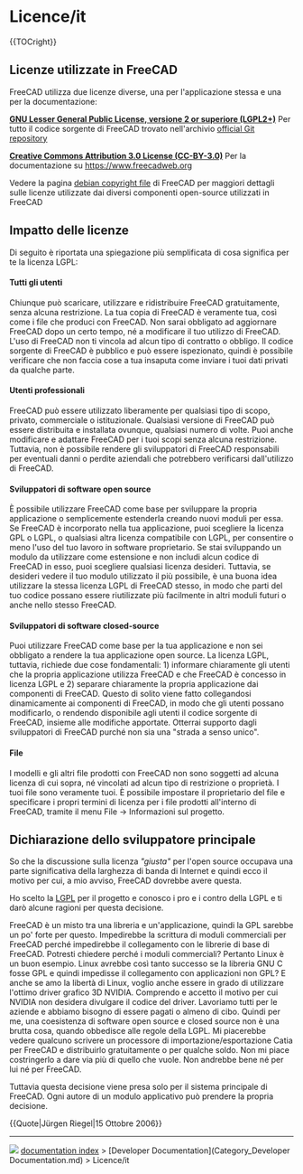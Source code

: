# Licence/it
{{TOCright}}

## Licenze utilizzate in FreeCAD 

FreeCAD utilizza due licenze diverse, una per l\'applicazione stessa e una per la documentazione:

**[GNU Lesser General Public License, versione 2 or superiore (LGPL2+)](https://it.wikipedia.org/wiki/GNU_Lesser_General_Public_License)** Per tutto il codice sorgente di FreeCAD trovato nell\'archivio [official Git repository](https://github.com/FreeCAD/FreeCAD)

**[Creative Commons Attribution 3.0 License (CC-BY-3.0)](http://creativecommons.org/licenses/by/3.0/)** Per la documentazione su <https://www.freecadweb.org>

Vedere la pagina [debian copyright file](https://github.com/FreeCAD/FreeCAD/blob/master/package/debian/copyright) di FreeCAD per maggiori dettagli sulle licenze utilizzate dai diversi componenti open-source utilizzati in FreeCAD

## Impatto delle licenze 

Di seguito è riportata una spiegazione più semplificata di cosa significa per te la licenza LGPL:

#### Tutti gli utenti 

Chiunque può scaricare, utilizzare e ridistribuire FreeCAD gratuitamente, senza alcuna restrizione. La tua copia di FreeCAD è veramente tua, così come i file che produci con FreeCAD. Non sarai obbligato ad aggiornare FreeCAD dopo un certo tempo, né a modificare il tuo utilizzo di FreeCAD. L\'uso di FreeCAD non ti vincola ad alcun tipo di contratto o obbligo. Il codice sorgente di FreeCAD è pubblico e può essere ispezionato, quindi è possibile verificare che non faccia cose a tua insaputa come inviare i tuoi dati privati da qualche parte.

#### Utenti professionali 

FreeCAD può essere utilizzato liberamente per qualsiasi tipo di scopo, privato, commerciale o istituzionale. Qualsiasi versione di FreeCAD può essere distribuita e installata ovunque, qualsiasi numero di volte. Puoi anche modificare e adattare FreeCAD per i tuoi scopi senza alcuna restrizione. Tuttavia, non è possibile rendere gli sviluppatori di FreeCAD responsabili per eventuali danni o perdite aziendali che potrebbero verificarsi dall\'utilizzo di FreeCAD.

#### Sviluppatori di software open source 

È possibile utilizzare FreeCAD come base per sviluppare la propria applicazione o semplicemente estenderla creando nuovi moduli per essa. Se FreeCAD è incorporato nella tua applicazione, puoi scegliere la licenza GPL o LGPL, o qualsiasi altra licenza compatibile con LGPL, per consentire o meno l\'uso del tuo lavoro in software proprietario. Se stai sviluppando un modulo da utilizzare come estensione e non includi alcun codice di FreeCAD in esso, puoi scegliere qualsiasi licenza desideri. Tuttavia, se desideri vedere il tuo modulo utilizzato il più possibile, è una buona idea utilizzare la stessa licenza LGPL di FreeCAD stesso, in modo che parti del tuo codice possano essere riutilizzate più facilmente in altri moduli futuri o anche nello stesso FreeCAD.

#### Sviluppatori di software closed-source 

Puoi utilizzare FreeCAD come base per la tua applicazione e non sei obbligato a rendere la tua applicazione open source. La licenza LGPL, tuttavia, richiede due cose fondamentali: 1) informare chiaramente gli utenti che la propria applicazione utilizza FreeCAD e che FreeCAD è concesso in licenza LGPL e 2) separare chiaramente la propria applicazione dai componenti di FreeCAD. Questo di solito viene fatto collegandosi dinamicamente ai componenti di FreeCAD, in modo che gli utenti possano modificarlo, o rendendo disponibile agli utenti il codice sorgente di FreeCAD, insieme alle modifiche apportate. Otterrai supporto dagli sviluppatori di FreeCAD purché non sia una \"strada a senso unico\".

#### File

I modelli e gli altri file prodotti con FreeCAD non sono soggetti ad alcuna licenza di cui sopra, né vincolati ad alcun tipo di restrizione o proprietà. I tuoi file sono veramente tuoi. È possibile impostare il proprietario del file e specificare i propri termini di licenza per i file prodotti all\'interno di FreeCAD, tramite il menu File → Informazioni sul progetto.

## Dichiarazione dello sviluppatore principale 

So che la discussione sulla licenza *\"giusta\"* per l\'open source occupava una parte significativa della larghezza di banda di Internet e quindi ecco il motivo per cui, a mio avviso, FreeCAD dovrebbe avere questa.

Ho scelto la [LGPL](https://it.wikipedia.org/wiki/GNU_Lesser_General_Public_License) per il progetto e conosco i pro e i contro della LGPL e ti darò alcune ragioni per questa decisione.

FreeCAD è un misto tra una libreria e un\'applicazione, quindi la GPL sarebbe un po\' forte per questo. Impedirebbe la scrittura di moduli commerciali per FreeCAD perché impedirebbe il collegamento con le librerie di base di FreeCAD. Potresti chiedere perché i moduli commerciali? Pertanto Linux è un buon esempio. Linux avrebbe così tanto successo se la libreria GNU C fosse GPL e quindi impedisse il collegamento con applicazioni non GPL? E anche se amo la libertà di Linux, voglio anche essere in grado di utilizzare l\'ottimo driver grafico 3D NVIDIA. Comprendo e accetto il motivo per cui NVIDIA non desidera divulgare il codice del driver. Lavoriamo tutti per le aziende e abbiamo bisogno di essere pagati o almeno di cibo. Quindi per me, una coesistenza di software open source e closed source non è una brutta cosa, quando obbedisce alle regole della LGPL. Mi piacerebbe vedere qualcuno scrivere un processore di importazione/esportazione Catia per FreeCAD e distribuirlo gratuitamente o per qualche soldo. Non mi piace costringerlo a dare via più di quello che vuole. Non andrebbe bene né per lui né per FreeCAD.

Tuttavia questa decisione viene presa solo per il sistema principale di FreeCAD. Ogni autore di un modulo applicativo può prendere la propria decisione.


{{Quote|Jürgen Riegel|15 Ottobre 2006}}



---
![](images/Button_right.svg) [documentation index](../README.md) > [Developer Documentation](Category_Developer Documentation.md) > Licence/it
